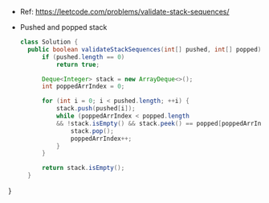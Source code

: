 - Ref: https://leetcode.com/problems/validate-stack-sequences/
- Pushed and popped stack 

  ```java
  class Solution {
    public boolean validateStackSequences(int[] pushed, int[] popped) {
        if (pushed.length == 0)
            return true;

        Deque<Integer> stack = new ArrayDeque<>();
        int poppedArrIndex = 0;

        for (int i = 0; i < pushed.length; ++i) {
            stack.push(pushed[i]);
            while (poppedArrIndex < popped.length
            && !stack.isEmpty() && stack.peek() == popped[poppedArrIndex]) {
                stack.pop();
                poppedArrIndex++;
            }
        }

        return stack.isEmpty();
    }
}
```